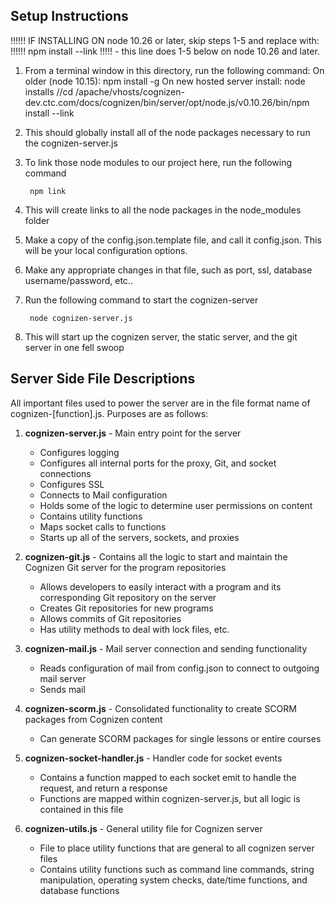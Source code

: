 Setup Instructions
------------------
!!!!!! IF INSTALLING ON node 10.26 or later, skip steps 1-5 and replace with:
!!!!!!  npm install --link !!!!! - this line does 1-5 below on node 10.26 and later.
1. From a terminal window in this directory, run the following command:
		On older (node 10.15):
        npm install -g
        On new hosted server install:
        node installs //cd /apache/vhosts/cognizen-dev.ctc.com/docs/cognizen/bin/server/opt/node.js/v0.10.26/bin/npm install --link

2. This should globally install all of the node packages necessary to run the cognizen-server.js
3. To link those node modules to our project here, run the following command

        npm link

4. This will create links to all the node packages in the node_modules folder
5. Make a copy of the config.json.template file, and call it config.json.  This will be your local configuration options.
6. Make any appropriate changes in that file, such as port, ssl, database username/password, etc..
7. Run the following command to start the cognizen-server

        node cognizen-server.js

8. This will start up the cognizen server, the static server, and the git server in one fell swoop


Server Side File Descriptions
-----------------------------

All important files used to power the server are in the file format name of cognizen-[function].js.  Purposes are as follows:

1. **cognizen-server.js** - Main entry point for the server
    - Configures logging
    - Configures all internal ports for the proxy, Git, and socket connections
    - Configures SSL
    - Connects to Mail configuration
    - Holds some of the logic to determine user permissions on content
    - Contains utility functions
    - Maps socket calls to functions
    - Starts up all of the servers, sockets, and proxies

2. **cognizen-git.js** - Contains all the logic to start and maintain the Cognizen Git server for the program repositories
    * Allows developers to easily interact with a program and its corresponding Git repository on the server
    * Creates Git repositories for new programs
    * Allows commits of Git repositories
    * Has utility methods to deal with lock files, etc.

3. **cognizen-mail.js** - Mail server connection and sending functionality
    * Reads configuration of mail from config.json to connect to outgoing mail server
    * Sends mail

4. **cognizen-scorm.js** - Consolidated functionality to create SCORM packages from Cognizen content
    * Can generate SCORM packages for single lessons or entire courses

5. **cognizen-socket-handler.js** - Handler code for socket events
    * Contains a function mapped to each socket emit to handle the request, and return a response
    * Functions are mapped within cognizen-server.js, but all logic is contained in this file

6. **cognizen-utils.js** - General utility file for Cognizen server
    * File to place utility functions that are general to all cognizen server files
    * Contains utility functions such as command line commands, string manipulation, operating system checks, date/time functions, and database functions


